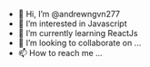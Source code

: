 - 👋 Hi, I’m @andrewngvn277
- 👀 I’m interested in Javascript
- 🌱 I’m currently learning ReactJs
- 💞️ I’m looking to collaborate on ...
- 📫 How to reach me ...

<!---
andrewngvn277/andrewngvn277 is a ✨ special ✨ repository because its `README.md` (this file) appears on your GitHub profile.
You can click the Preview link to take a look at your changes.
--->
